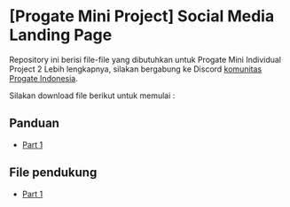 # [Progate Mini Project] Social Media Landing Page

Repository ini berisi file-file yang dibutuhkan untuk Progate Mini Individual Project 2
Lebih lengkapnya, silakan bergabung ke Discord [komunitas Progate Indonesia](https://tinyurl.com/ProgateID).

Silakan download file berikut untuk memulai :

## Panduan
 * [Part 1](https://github.com/moefc32/progate-mini-project-social-media-landing-page/blob/master/Mini_Individual_Project_2_-_Part_1_-_Social_Media_Landing_Page.pdf)

 ## File pendukung
  * [Part 1](https://github.com/moefc32/progate-mini-project-social-media-landing-page/blob/master/Part_1_-_Persiapan.rar)
